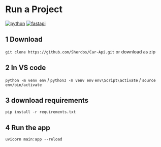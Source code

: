 # Run a Project

[![python](https://img.shields.io/badge/python-3.12-blue?style=flat-square)](https://www.python.org/)
[![fastapi](https://img.shields.io/badge/fastapi-0.115.12-critical?style=flat-square)](https://fastapi.tiangolo.com/)

## 1 Download

`git clone https://github.com/Sherdos/Car-Api.git` or download as zip

## 2 In VS code

`python -m venv env` / `python3 -m venv env`
`env\Script\activate` / `source env/bin/activate`

## 3 download requirements

`pip install -r requirements.txt`

## 4 Run the app

`uvicorn main:app --reload`
